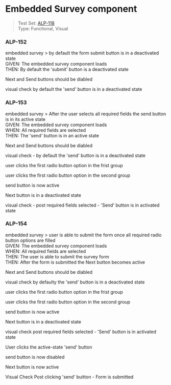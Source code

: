 # Embedded Survey component
> Test Set: [ALP-118](https://everfi.atlassian.net/browse/ALP-118)    
Type: Functional, Visual  

<!-- include: cypress/integration/embedded_survey.js -->

### ALP-152

embedded survey > by default the form submit button is in a deactivated state\
GIVEN: The embedded survey component loads\
THEN: By default the 'submit' button is a deactivated state

Next and Send buttons should be diabled

visual check by default the 'send' button is in a deactivated state

### ALP-153

embedded survey > After the user selects all required fields the send button is in its active state\
GIVEN: The embedded survey component loads\
WHEN: All required fields are selected\
THEN: The 'send' button is in an active state

Next and Send buttons should be diabled

visual check - by default the 'send' button is in a deactivated state

user clicks the first radio button option in the frist group

user clicks the first radio button option in the second group

send button is now active

Next button is in a deactivated state

visual check - post required fields selected -  'Send' button is in activated state

### ALP-154

embedded survey > user is able to submit the form once all required radio button options are filled\
GIVEN: The embedded survey component loads\
WHEN: All required fields are selected\
THEN: The user is able to submit the survey form\
THEN: After the form is submitted the Next button becomes active

Next and Send buttons should be diabled

visual check by defaulty the 'send' button is in a deactivated state

user clicks the first radio button option in the frist group

user clicks the first radio button option in the second group

send button is now active

Next button is in a deactivated state

visual check post required fields selected -  'Send' button is in activated state

User clicks the active-state 'send' button

send button is now disabled

Next button is now active

Visual Check Post clicking 'send' buitton - Form is submitted

<!-- /include: cypress/integration/embedded_survey.js -->